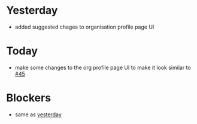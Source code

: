 # Yesterday

- added suggested chages to organisation profile page UI

# Today

- make some changes to the org profile page UI to make it look similar to [#45](https://github.com/LockedUp-Coders/nostalgify/issues/45)

# Blockers

- same as [yesterday](https://github.com/LockedUp-Coders/introspect/blob/master/june/18/hayat-tamboli.md)
